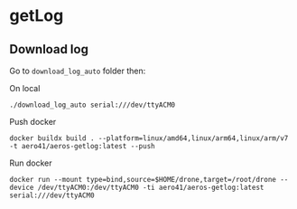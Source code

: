 # getLog


## Download log

Go to `download_log_auto` folder then: 

On local
```
./download_log_auto serial:///dev/ttyACM0
```

Push docker
```
docker buildx build . --platform=linux/amd64,linux/arm64,linux/arm/v7 -t aero41/aeros-getlog:latest --push
```

Run docker
```
docker run --mount type=bind,source=$HOME/drone,target=/root/drone --device /dev/ttyACM0:/dev/ttyACM0 -ti aero41/aeros-getlog:latest serial:///dev/ttyACM0
```
